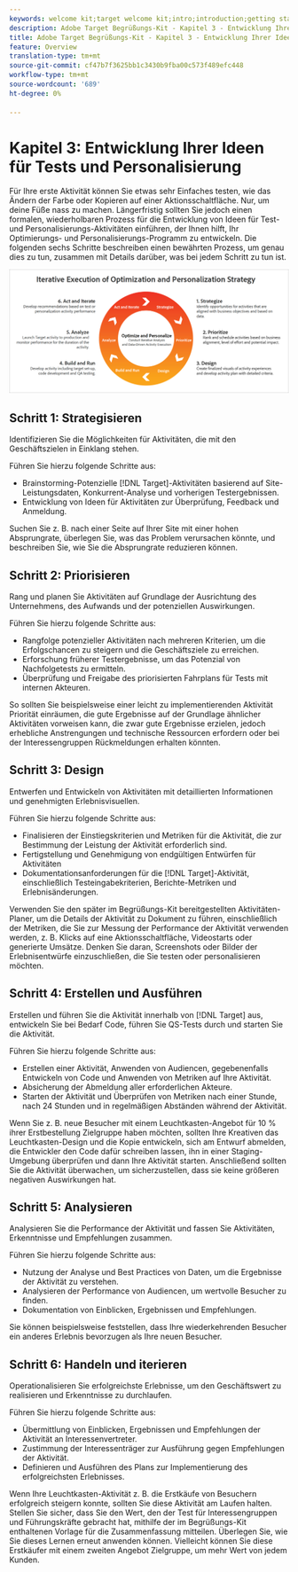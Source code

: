 ```yaml
---
keywords: welcome kit;target welcome kit;intro;introduction;getting started
description: Adobe Target Begrüßungs-Kit - Kapitel 3 - Entwicklung Ihrer Ideen zu Tests und Personalisierung
title: Adobe Target Begrüßungs-Kit - Kapitel 3 - Entwicklung Ihrer Ideen zu Tests und Personalisierung
feature: Overview
translation-type: tm+mt
source-git-commit: cf47b7f3625bb1c3430b9fba00c573f489efc448
workflow-type: tm+mt
source-wordcount: '689'
ht-degree: 0%

---
```



# Kapitel 3: Entwicklung Ihrer Ideen für Tests und Personalisierung

Für Ihre erste Aktivität können Sie etwas sehr Einfaches testen, wie das Ändern der Farbe oder Kopieren auf einer Aktionsschaltfläche. Nur, um deine Füße nass zu machen. Längerfristig sollten Sie jedoch einen formalen, wiederholbaren Prozess für die Entwicklung von Ideen für Test- und Personalisierungs-Aktivitäten einführen, der Ihnen hilft, Ihr Optimierungs- und Personalisierungs-Programm zu entwickeln. Die folgenden sechs Schritte beschreiben einen bewährten Prozess, um genau dies zu tun, zusammen mit Details darüber, was bei jedem Schritt zu tun ist.

![Diagramm Iterative Ausführung der Optimierungs- und Personalisierungsstrategie](/help/c-intro/assets/six-steps.png)

## Schritt 1: Strategisieren

Identifizieren Sie die Möglichkeiten für Aktivitäten, die mit den Geschäftszielen in Einklang stehen.

Führen Sie hierzu folgende Schritte aus:

* Brainstorming-Potenzielle [!DNL Target]-Aktivitäten basierend auf Site-Leistungsdaten, Konkurrent-Analyse und vorherigen Testergebnissen.
* Entwicklung von Ideen für Aktivitäten zur Überprüfung, Feedback und Anmeldung.

Suchen Sie z. B. nach einer Seite auf Ihrer Site mit einer hohen Absprungrate, überlegen Sie, was das Problem verursachen könnte, und beschreiben Sie, wie Sie die Absprungrate reduzieren können.

## Schritt 2: Priorisieren

Rang und planen Sie Aktivitäten auf Grundlage der Ausrichtung des Unternehmens, des Aufwands und der potenziellen Auswirkungen.

Führen Sie hierzu folgende Schritte aus:

* Rangfolge potenzieller Aktivitäten nach mehreren Kriterien, um die Erfolgschancen zu steigern und die Geschäftsziele zu erreichen.
* Erforschung früherer Testergebnisse, um das Potenzial von Nachfolgetests zu ermitteln.
* Überprüfung und Freigabe des priorisierten Fahrplans für Tests mit internen Akteuren.

So sollten Sie beispielsweise einer leicht zu implementierenden Aktivität Priorität einräumen, die gute Ergebnisse auf der Grundlage ähnlicher Aktivitäten vorweisen kann, die zwar gute Ergebnisse erzielen, jedoch erhebliche Anstrengungen und technische Ressourcen erfordern oder bei der Interessengruppen Rückmeldungen erhalten könnten.

## Schritt 3: Design

Entwerfen und Entwickeln von Aktivitäten mit detaillierten Informationen und genehmigten Erlebnisvisuellen.

Führen Sie hierzu folgende Schritte aus:

* Finalisieren der Einstiegskriterien und Metriken für die Aktivität, die zur Bestimmung der Leistung der Aktivität erforderlich sind.
* Fertigstellung und Genehmigung von endgültigen Entwürfen für Aktivitäten
* Dokumentationsanforderungen für die [!DNL Target]-Aktivität, einschließlich Testeingabekriterien, Berichte-Metriken und Erlebnisänderungen.

Verwenden Sie den später im Begrüßungs-Kit bereitgestellten Aktivitäten-Planer, um die Details der Aktivität zu Dokument zu führen, einschließlich der Metriken, die Sie zur Messung der Performance der Aktivität verwenden werden, z. B. Klicks auf eine Aktionsschaltfläche, Videostarts oder generierte Umsätze. Denken Sie daran, Screenshots oder Bilder der Erlebnisentwürfe einzuschließen, die Sie testen oder personalisieren möchten.

## Schritt 4: Erstellen und Ausführen

Erstellen und führen Sie die Aktivität innerhalb von [!DNL Target] aus, entwickeln Sie bei Bedarf Code, führen Sie QS-Tests durch und starten Sie die Aktivität.

Führen Sie hierzu folgende Schritte aus:

* Erstellen einer Aktivität, Anwenden von Audiencen, gegebenenfalls Entwickeln von Code und Anwenden von Metriken auf Ihre Aktivität.
* Absicherung der Abmeldung aller erforderlichen Akteure.
* Starten der Aktivität und Überprüfen von Metriken nach einer Stunde, nach 24 Stunden und in regelmäßigen Abständen während der Aktivität.

Wenn Sie z. B. neue Besucher mit einem Leuchtkasten-Angebot für 10 % ihrer Erstbestellung Zielgruppe haben möchten, sollten Ihre Kreativen das Leuchtkasten-Design und die Kopie entwickeln, sich am Entwurf abmelden, die Entwickler den Code dafür schreiben lassen, ihn in einer Staging-Umgebung überprüfen und dann Ihre Aktivität starten. Anschließend sollten Sie die Aktivität überwachen, um sicherzustellen, dass sie keine größeren negativen Auswirkungen hat.

## Schritt 5: Analysieren

Analysieren Sie die Performance der Aktivität und fassen Sie Aktivitäten, Erkenntnisse und Empfehlungen zusammen.

Führen Sie hierzu folgende Schritte aus:

* Nutzung der Analyse und Best Practices von Daten, um die Ergebnisse der Aktivität zu verstehen.
* Analysieren der Performance von Audiencen, um wertvolle Besucher zu finden.
* Dokumentation von Einblicken, Ergebnissen und Empfehlungen.

Sie können beispielsweise feststellen, dass Ihre wiederkehrenden Besucher ein anderes Erlebnis bevorzugen als Ihre neuen Besucher.

## Schritt 6: Handeln und iterieren

Operationalisieren Sie erfolgreichste Erlebnisse, um den Geschäftswert zu realisieren und Erkenntnisse zu durchlaufen.

Führen Sie hierzu folgende Schritte aus:

* Übermittlung von Einblicken, Ergebnissen und Empfehlungen der Aktivität an Interessenvertreter.
* Zustimmung der Interessenträger zur Ausführung gegen Empfehlungen der Aktivität.
* Definieren und Ausführen des Plans zur Implementierung des erfolgreichsten Erlebnisses.

Wenn Ihre Leuchtkasten-Aktivität z. B. die Erstkäufe von Besuchern erfolgreich steigern konnte, sollten Sie diese Aktivität am Laufen halten. Stellen Sie sicher, dass Sie den Wert, den der Test für Interessengruppen und Führungskräfte gebracht hat, mithilfe der im Begrüßungs-Kit enthaltenen Vorlage für die Zusammenfassung mitteilen. Überlegen Sie, wie Sie dieses Lernen erneut anwenden können. Vielleicht können Sie diese Erstkäufer mit einem zweiten Angebot Zielgruppe, um mehr Wert von jedem Kunden.